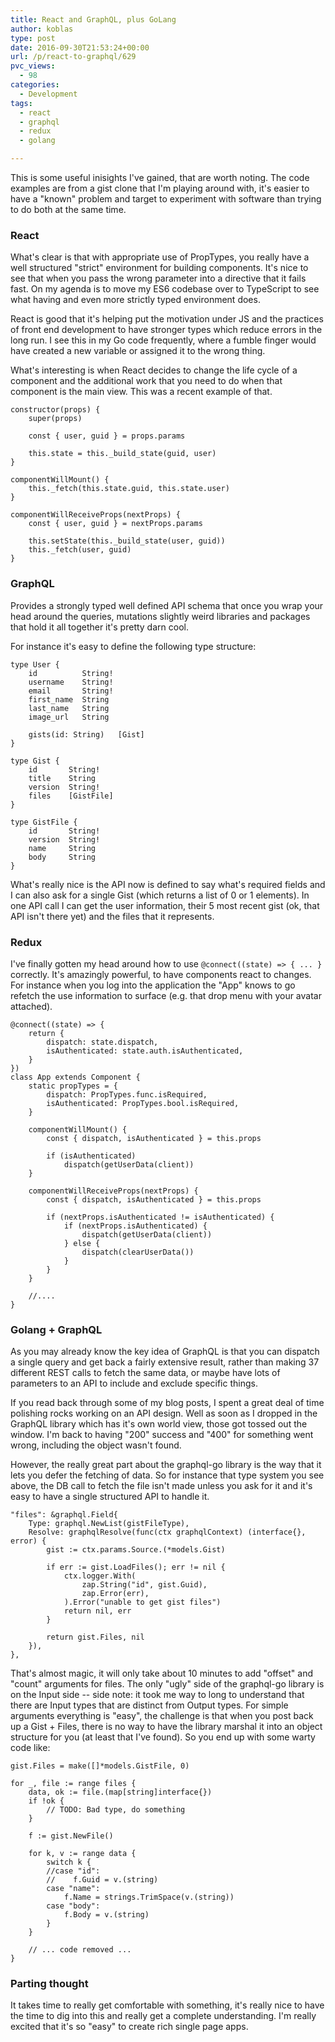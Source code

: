 ```yaml
---
title: React and GraphQL, plus GoLang
author: koblas
type: post
date: 2016-09-30T21:53:24+00:00
url: /p/react-to-graphql/629
pvc_views:
  - 98
categories:
  - Development
tags:
  - react
  - graphql
  - redux
  - golang

---
```


This is some useful inisights I've gained, that are worth noting. The code examples are from a gist clone that I'm playing around with, it's easier to have a "known" problem and target to experiment with software than trying to do both at the same time.

### React

What's clear is that with appropriate use of PropTypes, you really have a well structured "strict" environment for building components. It's nice to see that when you pass the wrong parameter into a directive that it fails fast. On my agenda is to move my ES6 codebase over to TypeScript to see what having and even more strictly typed environment does.

React is good that it's helping put the motivation under JS and the practices of front end development to have stronger types which reduce errors in the long run. I see this in my Go code frequently, where a fumble finger would have created a new variable or assigned it to the wrong thing.

What's interesting is when React decides to change the life cycle of a component and the additional work that you need to do when that component is the main view. This was a recent example of that.

    constructor(props) {
        super(props)

        const { user, guid } = props.params

        this.state = this._build_state(guid, user)
    }

    componentWillMount() {
        this._fetch(this.state.guid, this.state.user)
    }

    componentWillReceiveProps(nextProps) {
        const { user, guid } = nextProps.params

        this.setState(this._build_state(user, guid))
        this._fetch(user, guid)
    }

### GraphQL

Provides a strongly typed well defined API schema that once you wrap your head around the queries, mutations slightly weird libraries and packages that hold it all together it's pretty darn cool. 

For instance it's easy to define the following type structure:

    type User {
        id          String!
        username    String!
        email       String!
        first_name  String
        last_name   String
        image_url   String

        gists(id: String)   [Gist]
    }
      
    type Gist {
        id       String!
        title    String
        version  String!
        files    [GistFile]
    }
      
    type GistFile {
        id       String!
        version  String!
        name     String
        body     String
    }
      
What's really nice is the API now is defined to say what's required fields and I can also ask for a single Gist (which returns a list of 0 or 1 elements). In one API call I can get the user information, their 5 most recent gist (ok, that API isn't there yet) and the files that it represents.

### Redux

I've finally gotten my head around how to use ``@connect((state) => { ... }`` correctly. It's amazingly powerful, to have components react to changes. For instance when you log into the application the "App" knows to go refetch the use information to surface (e.g. that drop menu with your avatar attached).

    @connect((state) => {
        return {
            dispatch: state.dispatch,
            isAuthenticated: state.auth.isAuthenticated,
        }
    })
    class App extends Component {
        static propTypes = {
            dispatch: PropTypes.func.isRequired,
            isAuthenticated: PropTypes.bool.isRequired,
        }

        componentWillMount() {
            const { dispatch, isAuthenticated } = this.props

            if (isAuthenticated)
                dispatch(getUserData(client))
        }

        componentWillReceiveProps(nextProps) {
            const { dispatch, isAuthenticated } = this.props

            if (nextProps.isAuthenticated != isAuthenticated) {
                if (nextProps.isAuthenticated) {
                    dispatch(getUserData(client))
                } else {
                    dispatch(clearUserData())
                }
            }
        }

        //....
    }


### Golang + GraphQL

As you may already know the key idea of GraphQL is that you can dispatch a single query and get back a fairly extensive result, rather than making 37 different REST calls to fetch the same data, or maybe have lots of parameters to an API to include and exclude specific things.

If you read back through some of my blog posts, I spent a great deal of time polishing rocks working on an API design. Well as soon as I dropped in the GraphQL library which has it's own world view, those got tossed out the window. I'm back to having "200" success and "400" for something went wrong, including the object wasn't found.

However, the really great part about the graphql-go library is the way that it lets you defer the fetching of data. So for instance that type system you see above, the DB call to fetch the file isn't made unless you ask for it and it's easy to have a single structured API to handle it.

    "files": &graphql.Field{
        Type: graphql.NewList(gistFileType),
        Resolve: graphqlResolve(func(ctx graphqlContext) (interface{}, error) {
            gist := ctx.params.Source.(*models.Gist)

            if err := gist.LoadFiles(); err != nil {
                ctx.logger.With(
                    zap.String("id", gist.Guid),
                    zap.Error(err),
                ).Error("unable to get gist files")
                return nil, err
            }

            return gist.Files, nil
        }),
    },

That's almost magic, it will only take about 10 minutes to add "offset" and "count" arguments for files. The only "ugly" side of the graphql-go library is on the Input side -- side note: it took me way to long to understand that there are Input types that are distinct from Output types. For simple arguments everything is "easy", the challenge is that when you post back up a Gist + Files, there is no way to have the library marshal it into an object structure for you (at least that I've found). So you end up with some warty code like:

    gist.Files = make([]*models.GistFile, 0)

    for _, file := range files {
        data, ok := file.(map[string]interface{})
        if !ok {
            // TODO: Bad type, do something
        }

        f := gist.NewFile()

        for k, v := range data {
            switch k {
            //case "id":
            //    f.Guid = v.(string)
            case "name":
                f.Name = strings.TrimSpace(v.(string))
            case "body":
                f.Body = v.(string)
            }
        }
        
        // ... code removed ...
    }
    
### Parting thought

It takes time to really get comfortable with something, it's really nice to have the time to dig into this and really get a complete understanding. I'm really excited that it's so "easy" to create rich single page apps.
